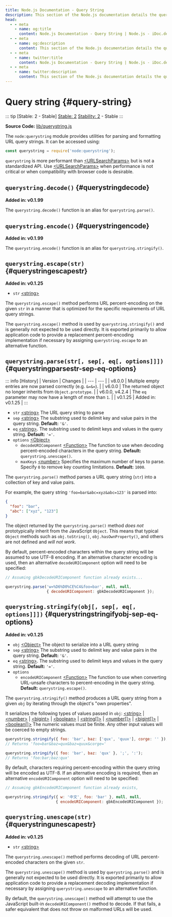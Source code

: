```yaml
---
title: Node.js Documentation - Query String
description: This section of the Node.js documentation details the querystring module, which provides utilities for parsing and formatting URL query strings. It includes methods for escaping and unescaping special characters, handling nested objects, and managing query string serialization.
head:
  - - meta
    - name: og:title
      content: Node.js Documentation - Query String | Node.js - iDoc.dev
  - - meta
    - name: og:description
      content: This section of the Node.js documentation details the querystring module, which provides utilities for parsing and formatting URL query strings. It includes methods for escaping and unescaping special characters, handling nested objects, and managing query string serialization.
  - - meta
    - name: twitter:title
      content: Node.js Documentation - Query String | Node.js - iDoc.dev
  - - meta
    - name: twitter:description
      content: This section of the Node.js documentation details the querystring module, which provides utilities for parsing and formatting URL query strings. It includes methods for escaping and unescaping special characters, handling nested objects, and managing query string serialization.
---
```


# Query string {#query-string}

::: tip [Stable: 2 - Stable]
[Stable: 2](/nodejs/api/documentation#stability-index) [Stability: 2](/nodejs/api/documentation#stability-index) - Stable
:::

**Source Code:** [lib/querystring.js](https://github.com/nodejs/node/blob/v23.8.0/lib/querystring.js)

The `node:querystring` module provides utilities for parsing and formatting URL query strings. It can be accessed using:

```js [ESM]
const querystring = require('node:querystring');
```
`querystring` is more performant than [\<URLSearchParams\>](/nodejs/api/url#class-urlsearchparams) but is not a standardized API. Use [\<URLSearchParams\>](/nodejs/api/url#class-urlsearchparams) when performance is not critical or when compatibility with browser code is desirable.

## `querystring.decode()` {#querystringdecode}

**Added in: v0.1.99**

The `querystring.decode()` function is an alias for `querystring.parse()`.

## `querystring.encode()` {#querystringencode}

**Added in: v0.1.99**

The `querystring.encode()` function is an alias for `querystring.stringify()`.

## `querystring.escape(str)` {#querystringescapestr}

**Added in: v0.1.25**

- `str` [\<string\>](https://developer.mozilla.org/en-US/docs/Web/JavaScript/Data_structures#String_type)

The `querystring.escape()` method performs URL percent-encoding on the given `str` in a manner that is optimized for the specific requirements of URL query strings.

The `querystring.escape()` method is used by `querystring.stringify()` and is generally not expected to be used directly. It is exported primarily to allow application code to provide a replacement percent-encoding implementation if necessary by assigning `querystring.escape` to an alternative function.

## `querystring.parse(str[, sep[, eq[, options]]])` {#querystringparsestr-sep-eq-options}


::: info [History]
| Version | Changes |
| --- | --- |
| v8.0.0 | Multiple empty entries are now parsed correctly (e.g. `&=&=`). |
| v6.0.0 | The returned object no longer inherits from `Object.prototype`. |
| v6.0.0, v4.2.4 | The `eq` parameter may now have a length of more than `1`. |
| v0.1.25 | Added in: v0.1.25 |
:::

- `str` [\<string\>](https://developer.mozilla.org/en-US/docs/Web/JavaScript/Data_structures#String_type) The URL query string to parse
- `sep` [\<string\>](https://developer.mozilla.org/en-US/docs/Web/JavaScript/Data_structures#String_type) The substring used to delimit key and value pairs in the query string. **Default:** `'&'`.
- `eq` [\<string\>](https://developer.mozilla.org/en-US/docs/Web/JavaScript/Data_structures#String_type). The substring used to delimit keys and values in the query string. **Default:** `'='`.
- `options` [\<Object\>](https://developer.mozilla.org/en-US/docs/Web/JavaScript/Reference/Global_Objects/Object) 
    - `decodeURIComponent` [\<Function\>](https://developer.mozilla.org/en-US/docs/Web/JavaScript/Reference/Global_Objects/Function) The function to use when decoding percent-encoded characters in the query string. **Default:** `querystring.unescape()`.
    - `maxKeys` [\<number\>](https://developer.mozilla.org/en-US/docs/Web/JavaScript/Data_structures#Number_type) Specifies the maximum number of keys to parse. Specify `0` to remove key counting limitations. **Default:** `1000`.
  
 

The `querystring.parse()` method parses a URL query string (`str`) into a collection of key and value pairs.

For example, the query string `'foo=bar&abc=xyz&abc=123'` is parsed into:

```json [JSON]
{
  "foo": "bar",
  "abc": ["xyz", "123"]
}
```
The object returned by the `querystring.parse()` method *does not* prototypically inherit from the JavaScript `Object`. This means that typical `Object` methods such as `obj.toString()`, `obj.hasOwnProperty()`, and others are not defined and *will not work*.

By default, percent-encoded characters within the query string will be assumed to use UTF-8 encoding. If an alternative character encoding is used, then an alternative `decodeURIComponent` option will need to be specified:

```js [ESM]
// Assuming gbkDecodeURIComponent function already exists...

querystring.parse('w=%D6%D0%CE%C4&foo=bar', null, null,
                  { decodeURIComponent: gbkDecodeURIComponent });
```
## `querystring.stringify(obj[, sep[, eq[, options]]])` {#querystringstringifyobj-sep-eq-options}

**Added in: v0.1.25**

- `obj` [\<Object\>](https://developer.mozilla.org/en-US/docs/Web/JavaScript/Reference/Global_Objects/Object) The object to serialize into a URL query string
- `sep` [\<string\>](https://developer.mozilla.org/en-US/docs/Web/JavaScript/Data_structures#String_type) The substring used to delimit key and value pairs in the query string. **Default:** `'&'`.
- `eq` [\<string\>](https://developer.mozilla.org/en-US/docs/Web/JavaScript/Data_structures#String_type). The substring used to delimit keys and values in the query string. **Default:** `'='`.
- `options` 
    - `encodeURIComponent` [\<Function\>](https://developer.mozilla.org/en-US/docs/Web/JavaScript/Reference/Global_Objects/Function) The function to use when converting URL-unsafe characters to percent-encoding in the query string. **Default:** `querystring.escape()`.
  
 

The `querystring.stringify()` method produces a URL query string from a given `obj` by iterating through the object's "own properties".

It serializes the following types of values passed in `obj`: [\<string\>](https://developer.mozilla.org/en-US/docs/Web/JavaScript/Data_structures#String_type) | [\<number\>](https://developer.mozilla.org/en-US/docs/Web/JavaScript/Data_structures#Number_type) | [\<bigint\>](https://developer.mozilla.org/en-US/docs/Web/JavaScript/Reference/Global_Objects/BigInt) | [\<boolean\>](https://developer.mozilla.org/en-US/docs/Web/JavaScript/Data_structures#Boolean_type) | [\<string[]\>](https://developer.mozilla.org/en-US/docs/Web/JavaScript/Data_structures#String_type) | [\<number[]\>](https://developer.mozilla.org/en-US/docs/Web/JavaScript/Data_structures#Number_type) | [\<bigint[]\>](https://developer.mozilla.org/en-US/docs/Web/JavaScript/Reference/Global_Objects/BigInt) | [\<boolean[]\>](https://developer.mozilla.org/en-US/docs/Web/JavaScript/Data_structures#Boolean_type) The numeric values must be finite. Any other input values will be coerced to empty strings.

```js [ESM]
querystring.stringify({ foo: 'bar', baz: ['qux', 'quux'], corge: '' });
// Returns 'foo=bar&baz=qux&baz=quux&corge='

querystring.stringify({ foo: 'bar', baz: 'qux' }, ';', ':');
// Returns 'foo:bar;baz:qux'
```
By default, characters requiring percent-encoding within the query string will be encoded as UTF-8. If an alternative encoding is required, then an alternative `encodeURIComponent` option will need to be specified:

```js [ESM]
// Assuming gbkEncodeURIComponent function already exists,

querystring.stringify({ w: '中文', foo: 'bar' }, null, null,
                      { encodeURIComponent: gbkEncodeURIComponent });
```
## `querystring.unescape(str)` {#querystringunescapestr}

**Added in: v0.1.25**

- `str` [\<string\>](https://developer.mozilla.org/en-US/docs/Web/JavaScript/Data_structures#String_type)

The `querystring.unescape()` method performs decoding of URL percent-encoded characters on the given `str`.

The `querystring.unescape()` method is used by `querystring.parse()` and is generally not expected to be used directly. It is exported primarily to allow application code to provide a replacement decoding implementation if necessary by assigning `querystring.unescape` to an alternative function.

By default, the `querystring.unescape()` method will attempt to use the JavaScript built-in `decodeURIComponent()` method to decode. If that fails, a safer equivalent that does not throw on malformed URLs will be used.

